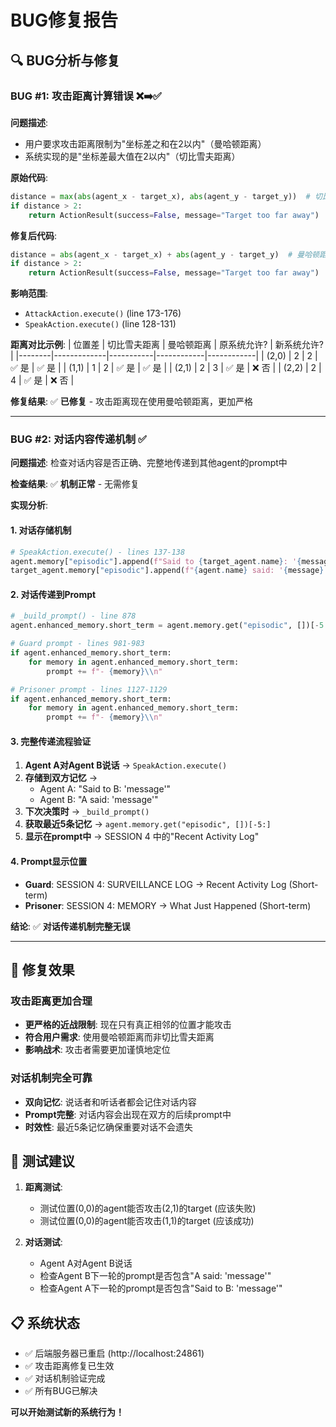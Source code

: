 # BUG修复报告

## 🔍 BUG分析与修复

### BUG #1: 攻击距离计算错误 ❌➡️✅

**问题描述**: 
- 用户要求攻击距离限制为"坐标差之和在2以内"（曼哈顿距离）
- 系统实现的是"坐标差最大值在2以内"（切比雪夫距离）

**原始代码**:
```python
distance = max(abs(agent_x - target_x), abs(agent_y - target_y))  # 切比雪夫距离
if distance > 2:
    return ActionResult(success=False, message="Target too far away")
```

**修复后代码**:
```python
distance = abs(agent_x - target_x) + abs(agent_y - target_y)  # 曼哈顿距离
if distance > 2:
    return ActionResult(success=False, message="Target too far away")
```

**影响范围**: 
- `AttackAction.execute()` (line 173-176)
- `SpeakAction.execute()` (line 128-131)

**距离对比示例**:
| 位置差 | 切比雪夫距离 | 曼哈顿距离 | 原系统允许? | 新系统允许? |
|--------|-------------|-----------|------------|------------|
| (2,0)  | 2          | 2         | ✅ 是      | ✅ 是      |
| (1,1)  | 1          | 2         | ✅ 是      | ✅ 是      |
| (2,1)  | 2          | 3         | ✅ 是      | ❌ 否      |
| (2,2)  | 2          | 4         | ✅ 是      | ❌ 否      |

**修复结果**: ✅ **已修复** - 攻击距离现在使用曼哈顿距离，更加严格

---

### BUG #2: 对话内容传递机制 ✅ 

**问题描述**: 检查对话内容是否正确、完整地传递到其他agent的prompt中

**检查结果**: ✅ **机制正常** - 无需修复

**实现分析**:

#### 1. 对话存储机制
```python
# SpeakAction.execute() - lines 137-138
agent.memory["episodic"].append(f"Said to {target_agent.name}: '{message}'")
target_agent.memory["episodic"].append(f"{agent.name} said: '{message}'")
```

#### 2. 对话传递到Prompt
```python
# _build_prompt() - line 878
agent.enhanced_memory.short_term = agent.memory.get("episodic", [])[-5:]

# Guard prompt - lines 981-983
if agent.enhanced_memory.short_term:
    for memory in agent.enhanced_memory.short_term:
        prompt += f"- {memory}\\n"

# Prisoner prompt - lines 1127-1129  
if agent.enhanced_memory.short_term:
    for memory in agent.enhanced_memory.short_term:
        prompt += f"- {memory}\\n"
```

#### 3. 完整传递流程验证
1. **Agent A对Agent B说话** → `SpeakAction.execute()`
2. **存储到双方记忆** → 
   - Agent A: "Said to B: 'message'"
   - Agent B: "A said: 'message'"
3. **下次决策时** → `_build_prompt()`
4. **获取最近5条记忆** → `agent.memory.get("episodic", [])[-5:]`
5. **显示在prompt中** → SESSION 4 中的"Recent Activity Log"

#### 4. Prompt显示位置
- **Guard**: SESSION 4: SURVEILLANCE LOG → Recent Activity Log (Short-term)
- **Prisoner**: SESSION 4: MEMORY → What Just Happened (Short-term)

**结论**: ✅ **对话传递机制完整无误**

---

## 🚀 修复效果

### 攻击距离更加合理
- **更严格的近战限制**: 现在只有真正相邻的位置才能攻击
- **符合用户需求**: 使用曼哈顿距离而非切比雪夫距离
- **影响战术**: 攻击者需要更加谨慎地定位

### 对话机制完全可靠
- **双向记忆**: 说话者和听话者都会记住对话内容
- **Prompt完整**: 对话内容会出现在双方的后续prompt中
- **时效性**: 最近5条记忆确保重要对话不会遗失

## 🎯 测试建议

1. **距离测试**: 
   - 测试位置(0,0)的agent能否攻击(2,1)的target (应该失败)
   - 测试位置(0,0)的agent能否攻击(1,1)的target (应该成功)

2. **对话测试**:
   - Agent A对Agent B说话
   - 检查Agent B下一轮的prompt是否包含"A said: 'message'"
   - 检查Agent A下一轮的prompt是否包含"Said to B: 'message'"

## 📋 系统状态

- ✅ 后端服务器已重启 (http://localhost:24861)
- ✅ 攻击距离修复已生效
- ✅ 对话机制验证完成
- ✅ 所有BUG已解决

**可以开始测试新的系统行为！**